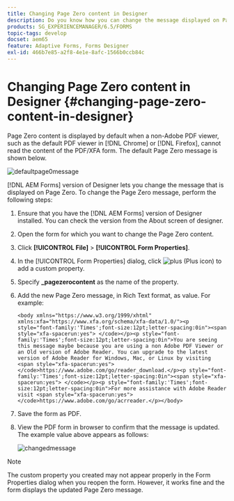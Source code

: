 ```yaml
---
title: Changing Page Zero content in Designer
description: Do you know how you can change the message displayed on Page Zero of an XFA PDF when viewing it in a non-Adobe PDF viewer?
products: SG_EXPERIENCEMANAGER/6.5/FORMS
topic-tags: develop
docset: aem65
feature: Adaptive Forms, Forms Designer
exl-id: 466b7e85-a2f8-4e1e-8afc-1566b0ccb84c
---
```

# Changing Page Zero content in Designer {#changing-page-zero-content-in-designer}

Page Zero content is displayed by default when a non-Adobe PDF viewer, such as the default PDF viewer in [!DNL Chrome] or [!DNL Firefox], cannot read the content of the PDF/XFA form. The default Page Zero message is shown below.

![defaultpage0message](assets/defaultpage0message.png)

[!DNL AEM Forms] version of Designer lets you change the message that is displayed on Page Zero. To change the Page Zero message, perform the following steps:

1. Ensure that you have the [!DNL AEM Forms] version of Designer installed. You can check the version from the About screen of designer.

1. Open the form for which you want to change the Page Zero content.

1. Click **[!UICONTROL File]** &gt; **[!UICONTROL Form Properties]**.

1. In the [!UICONTROL Form Properties] dialog, click ![plus](assets/plus.png) (Plus icon) to add a custom property.

1. Specify **_pagezerocontent** as the name of the property.
1. Add the new Page Zero message, in Rich Text format, as value. For example:


   `<body xmlns="https://www.w3.org/1999/xhtml" xmlns:xfa="https://www.xfa.org/schema/xfa-data/1.0/"><p style="font-family:'Times';font-size:12pt;letter-spacing:0in"><span style="xfa-spacerun:yes"> </code></p><p style="font-family:'Times';font-size:12pt;letter-spacing:0in">You are seeing this message maybe because you are using a non Adobe PDF Viewer or an Old version of Adobe Reader. You can upgrade to the latest version of Adobe Reader for Windows, Mac, or Linux by visiting <span style="xfa-spacerun:yes"> </code>https://www.adobe.com/go/reader_download.</p><p style="font-family:'Times';font-size:12pt;letter-spacing:0in"><span style="xfa-spacerun:yes"> </code></p><p style="font-family:'Times';font-size:12pt;letter-spacing:0in">For more assistance with Adobe Reader visit <span style="xfa-spacerun:yes"> </code>https://www.adobe.com/go/acrreader.</p></body>`

1. Save the form as PDF.

1. View the PDF form in browser to confirm that the message is updated. The example value above appears as follows:

   ![changedmessage](assets/changedmessage.png)

>[!NOTE]
>
>The custom property you created may not appear properly in the Form Properties dialog when you reopen the form. However, it works fine and the form displays the updated Page Zero message.
